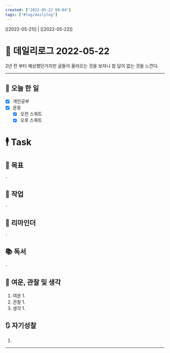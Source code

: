 ```yaml
---
created: ["2022-05-22 09:04"]
tags: ["#log/dailylog"]
---
```


[[2022-05-21]] | [[2022-05-22]]

# 📅 데일리로그  2022-05-22
 2년 전 부터 예상했던거지만 글들이 올라오는 것을 보자니 참 답이 없는 것을 느낀다.
 
---
## 🔷 오늘 한 일
- [x] 개인공부
- [x] 운동
	- [x] 오전 스쿼트
	- [x] 오후 스쿼트

# 🕴 Task
## 🎯 목표
	- 
## 🚀 작업
	- 
## 📕 리마인더
	- 
## 📚 독서
	- 
##  💬 여운, 관찰 및 생각
1. 여운
	1. 
2. 관찰
	1. 
3. 생각
	1. 
## 🔃 자기성찰
1. 
---

